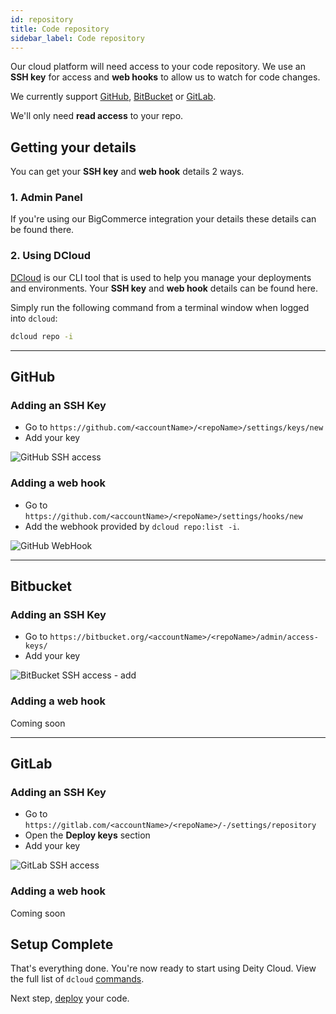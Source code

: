 ```yaml
---
id: repository
title: Code repository
sidebar_label: Code repository
---
```


Our cloud platform will need access to your code repository.  We use an **SSH key** for access and **web hooks** to allow us to watch for code changes.

We currently support <a href="https://github.com/" target="_blank" rel="noreferrer noopener">GitHub</a>, <a href="https://bitbucket.org/" target="_blank" rel="noreferrer noopener">BitBucket</a> or <a href="https://about.gitlab.com/" target="_blank" rel="noreferrer noopener">GitLab</a>.

We'll only need **read access** to your repo.

## Getting your details

You can get your **SSH key** and **web hook** details 2 ways.

### 1. Admin Panel

If you're using our BigCommerce integration your details these details can be found there.


### 2. Using DCloud

[DCloud](/docs/platform/cloud/installation) is our CLI tool that is used to help you manage your deployments and environments.  Your **SSH key** and **web hook** details can be found here.

Simply run the following command from a terminal window when logged into `dcloud`:

```bash
dcloud repo -i
```

---
## GitHub

### Adding an SSH Key

- Go to `https://github.com/<accountName>/<repoName>/settings/keys/new`
- Add your key

![GitHub SSH access](/img/docs/cloud/github-ssh-key.png)

### Adding a web hook

- Go to `https://github.com/<accountName>/<repoName>/settings/hooks/new`
- Add the webhook provided by `dcloud repo:list -i`.

![GitHub WebHook](/img/docs/cloud/github-webhook.png)

---
## Bitbucket

### Adding an SSH Key

- Go to `https://bitbucket.org/<accountName>/<repoName>/admin/access-keys/`
- Add your key

![BitBucket SSH access - add](/img/docs/cloud/bitbucket-ssh-key-2.png)

### Adding a web hook

Coming soon

---
## GitLab

### Adding an SSH Key

- Go to `https://gitlab.com/<accountName>/<repoName>/-/settings/repository`
- Open the **Deploy keys** section
- Add your key

![GitLab SSH access](/img/docs/cloud/gitlab-ssh-key.png)

### Adding a web hook

Coming soon

## Setup Complete

That's everything done. You're now ready to start using Deity Cloud. View the full list of `dcloud` [commands](../cloud/dcloud).

Next step, [deploy](/docs/platform/deployment/overview) your code.
